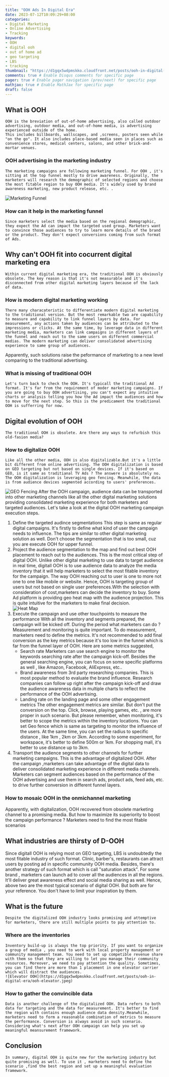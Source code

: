 ```yaml
---
title: "OOH Ads In Digital Era"
date: 2023-07-12T10:09:29+08:00
categories:
- Digital Marketing
- Online Advertising
- Tracking
keywords:
- OOH
- digital ooh
- out of home ad
- geo targeting
- LBS
- tracking
thumbnail: "https://d1gqx5wdpmskko.cloudfront.net/posts/ooh-in-digital-era/OOH-thumnail.jpeg"
comments: true # Enable Disqus comments for specific page
pager: true # Enable pager navigation (prev/next) for specific page
mathjax: true # Enable MathJax for specific page
draft: false
---
```


## What is OOH 
    OOH is the breviation of out-of-home advertising, also called outdoor advertising, outdoor media, and out-of-home media, is advertising experienced outside of the home. 
    This includes billboards, wallscapes, and ,screens, posters seen while "on the go". It also includes place-based media seen in places such as convenience stores, medical centers, salons, and other brick-and-mortar venues.
### OOH advertising in the marketing industry
    The marketing campaigns are following marketing funnel. For OOH , it's sitting at the top funnel mostly to drive awareness. Originally, the marketers will research the demographic of selected regions and choose the most fitable region to buy OOH media. It's widely used by brand awareness marketing, new product release, etc. .
![Marketing Funnel](https://d1gqx5wdpmskko.cloudfront.net/posts/ooh-in-digital-era/marketing-funnel.png)
### How can it help in the marketing funnel
    Since marketers select the media based on the regional demographic, they expect the Ad can impact the targeted used group. Marketers want to convince those audiences to try to learn more details of the brand or the product. They don't expect conversions coming from such format of Ads.  
## Why can't OOH fit into cocurrent digital marketing era
    Within current digital marketing era, the traditional OOH is obviously obsolete. The key reason is that it's not measurable and it's disconnected from other digital marketing layers because of the lack of data.
### How is modern digital marketing working
    There many characateristic to differentiate modern digital marketing to the traditional version. But the most remarkable two are capability to measure and capability to link funnel layers by data. For measurement, any actions taken by audiences can be attributed to the impressions or clicks. At the same time, by leverage data in different marketing media, marketers can link campaigns in different layers of the funnel and reach out to the same users on different commercial medias. The modern marketing can deliver consolidated advertising experience to same group of audiences. 
Apparently, such solutions raise the peformance of marketing to a new level comparing to the traditional advertising. 
### What is missing of traditional OOH
    Let's turn back to check the OOH. It's typicall the traditional Ad format. It's far from the requirement of moder marketing campaigns. If you are going to buy OOH advertising, you can't expect any intuitive charts or analysis telling you how the Ad impact the audiences and how to move for the next step. So this is the predicament the traditional OOH is sufferring for now.  
## Digital evolution of OOH
    The traditional OOH is obsolete. Are there any ways to refurbish this old-fasion media? 
### How to digitalize OOH
    Like all the other media, OOH is also digitalizable.But it's a little bit different from online advertising. The OOH digitalization is based on GEO targeting but not based on single devices. If it's based on GEO, is it same as traditianal TV Ads ? The answere is absolutely no. The OOH digitalization is leveraging geo fencing. Meanwhile, the data is from audience devices segmented according to users' preferences.  
![GEO Fencing](https://d1gqx5wdpmskko.cloudfront.net/posts/ooh-in-digital-era/genfence.png)
    After the OOH campaign, audience data can be transported into other marketing channels like all the other digital marketing solutions providing consolidated marketing experience for both marketers and targeted audiences. Let's take a look at the digital OOH marketing campaign execution steps. 
1. Define the targeted audince segmentations
    This step is same as regular digital campaigns. It's firstly to define what kind of user the campaign needs to influence. The tips are similar to other digital marketing solution as well. Don't choose the segmentation that is too small, cuz you are execute OOH for upper funnel. 
2. Project the audience segmentation to the map and find out best OOH placement to reach out to the audiences. 
    This is the most critical step of digital OOH. Unlike other digital marketing to use data to target audience in real time, digitall OOH is to use audience data to analyze the media inventory that it will help marketers to select the most fitable inventory for the campaign. The way OOH reaching out to user is one to more not one to one like mobile or website. Hence, OOH is targeting group of users but not based on single user preferences.With the selection with consideration of
    cost,marketers can decide the inventory to buy. Some Ad platform is providing geo heat map with the audience projection. This is quite intuitive for the marketers to make final decision.   
    ![Heat Map](https://d1gqx5wdpmskko.cloudfront.net/posts/ooh-in-digital-era/geo-heatmap.png)
3. Execute the campaign and use other touchpoints to measure the performance 
    With all the inventory and segments prepared, the campaign will be kicked off. During the period what marketers can do ? Measurement and monitoring is quite important. To do measurement, marketers need to define the metrics. It's not recommended to add final conversion as the key metrics because it's too low in the funnel which is far from the funnel layer of OOH. Here are some metrics suggested, 
    * Search rate
        Marketers can use search engine to monitor the keywords searching rate after the campaign kick-off. Besides the general searching engine, you can focus on some specific platforms as well , like Amazon, Facebook, AliExpress, etc.. 
    * Brand awareness from 3rd party researching companies. 
        This is most popular method to evaluate the brand influence. Research companies can follow up right after the campaign kick-off and draw the audience awareness data in multiple charts to reflect the performance of the OOH advertising.
    * Landing rate on the landing page and some other engagement metrics
        The other engagement metrics are similar. But don't put the conversion on the top. Click, browse, playing games, etc. , are more proper in such scenario. 
    But please remember, when monitoring, it's better to scope the metrics within the inventory locations. You can set Geo fence which is same as targeting to monitor the influence of the users. At the same time, you can set the radius to specific distance , like 1km , 2km or 3km. According to some experiment, for workspace, it's better to define 500m or 1km. For shopping mall, it's better to use distance up to 3km.  
4. Transport the audience segments to other channels for further marketing campaigns. 
    This is the advantage of digitalized OOH. After the campaign ,marketers can take advantage of the digital data to deliver consolidated marketing experience in different media channels. Marketers can segment audiences based on the performance of the OOH advertising and use them in search ads, product ads, feed ads, etc. to drive further conversion in different funnel layers. 
### How to mosaic OOH in the onmichannel marketing
Apparently, with digitalization, OOH recovered from obsolete marketing channel to a promising media. But how to maximize its superiority to boost the campaign performance ? 
Marketers need to find the most fitable scenarios
## What industries are thirsty of D-OOH
Since digitall OOH is relying most on GEO targeting, LBS is undoubtedly the most fitable industry of such format. Clinic, barber's, restaurants can attract users by posting ad in specific community OOH media.
Besides, there's another strategy of such format which is call "saturation attack". For some brand , marketers can launch ad to cover all the audiences in all the regions. It'll deliver great awareness effect and social media sharing as well. 
Hence, above two are the most typical scenario of digital OOH. But both are for your reference. You don't have to limit your inspiration by them. 
## What is the future
    Despite the digitalized OOH industry looks promising and attemptive for marketers, there are still multiple points to pay attention to. 
### Where are the inventories
    Inventory build-up is always the top priority. If you want to organize a group of media , you need to work with local property management or community management team. You need to set up competible revenue share with them so that they are willing to let you manage their community resources. Moreover, we need to pay attention the quality. Sometimes, you can find there are more than 1 placement in one elevator carrier which will distract the audiences. 
    ![Elevator OOH](https://d1gqx5wdpmskko.cloudfront.net/posts/ooh-in-digital-era/ooh-elevator.jpeg)
### How to gather the convincible data
    Data is another challenge of the digitalized OOH. Data refers to both data for targeting and the data for measurement. It's better to find the region with contains enough audience data density.Meanwhile, marketers need to form a reasonable combination of metrics to measure the performance. Conversion is always avoid in such scenario. Considering what's next after OOH campaign can help you set up meaningful meansurement framework.
## Conclusion
    In summary, digital OOH is quite new for the marketing industry but quite promising as well. To use it , marketers need to define the scenario ,find the best region and set up a meaningful evaluation framework. 

